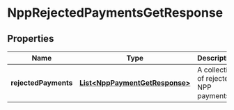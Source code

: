 

# NppRejectedPaymentsGetResponse

## Properties

Name | Type | Description | Notes
------------ | ------------- | ------------- | -------------
**rejectedPayments** | [**List&lt;NppPaymentGetResponse&gt;**](NppPaymentGetResponse.md) | A collection of rejected NPP payments. | 




